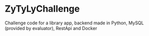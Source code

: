 # ZyTyLyChallenge
Challenge code for a library app, backend made in Python, MySQL (provided by evaluator), RestApi and Docker
